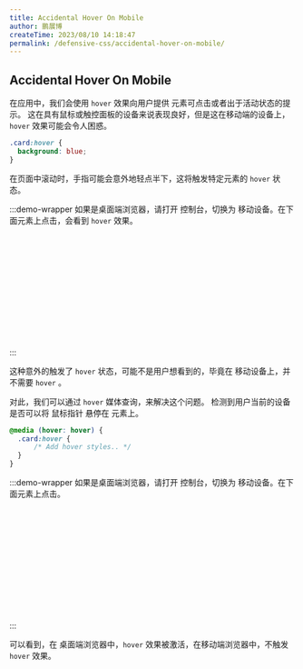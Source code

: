 ```yaml
---
title: Accidental Hover On Mobile
author: 鹏展博
createTime: 2023/08/10 14:18:47
permalink: /defensive-css/accidental-hover-on-mobile/
---
```


## Accidental Hover On Mobile

在应用中，我们会使用 `hover` 效果向用户提供 元素可点击或者出于活动状态的提示。
这在具有鼠标或触控面板的设备来说表现良好，但是这在移动端的设备上， `hover` 效果可能会令人困惑。

```css
.card:hover {
  background: blue;
}
```

<style>
.card-hover-123,
.card-hover-media-123 {
  width: 200px;
  height: 200px;
  margin: 0 auto;
  border: 1px solid var(--vp-c-divider);
  border-radius: 5px;
  box-shadow: var(--vp-shadow-2);
  background: var(--vp-c-bg);
  transition: background 0.3s;
}
.card-hover-123:hover {
  background: var(--vp-c-brand-1);
}
@media (hover:hover) {
  .card-hover-media-123:hover {
    background: var(--vp-c-brand-1);
  }
}
</style>

在页面中滚动时，手指可能会意外地轻点半下，这将触发特定元素的 `hover` 状态。

:::demo-wrapper
如果是桌面端浏览器，请打开 控制台，切换为 移动设备。在下面元素上点击，会看到 `hover` 效果。

<div class="card-hover-123"></div>
:::

这种意外的触发了 `hover` 状态，可能不是用户想看到的，毕竟在 移动设备上，并不需要 `hover` 。

对此，我们可以通过 `hover` 媒体查询，来解决这个问题。
检测到用户当前的设备是否可以将 鼠标指针 悬停在 元素上。

```css
@media (hover: hover) {
  .card:hover {
      /* Add hover styles.. */
  }
}
```

:::demo-wrapper
如果是桌面端浏览器，请打开 控制台，切换为 移动设备。在下面元素上点击。

<div class="card-hover-media-123"></div>
:::

可以看到，在 桌面端浏览器中，`hover` 效果被激活，在移动端浏览器中，不触发 `hover` 效果。
